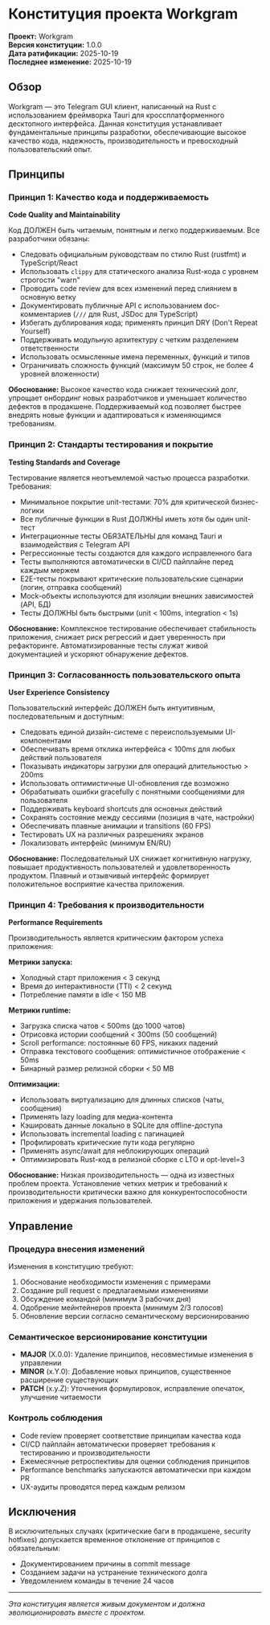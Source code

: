 <!--
Sync Impact Report:
Version: 1.0.0 (Initial Constitution)
Modified Principles: N/A (initial creation)
Added Sections:
  - Principle 1: Code Quality and Maintainability
  - Principle 2: Testing Standards and Coverage
  - Principle 3: User Experience Consistency
  - Principle 4: Performance Requirements
Removed Sections: N/A
Templates Status:
  ✅ plan-template.md - created
  ✅ spec-template.md - created
  ✅ tasks-template.md - created
  ✅ commands/constitution.md - created
  ✅ commands/plan.md - created
  ✅ commands/spec.md - created
  ✅ commands/tasks.md - created
Follow-up TODOs:
  - Establish CI/CD pipeline for automated testing
  - Define performance benchmarking tools
  - Create performance benchmarks baseline
  - Set up clippy and rustfmt in CI
  - Configure E2E testing framework
-->

# Конституция проекта Workgram

**Проект:** Workgram  
**Версия конституции:** 1.0.0  
**Дата ратификации:** 2025-10-19  
**Последнее изменение:** 2025-10-19  

## Обзор

Workgram — это Telegram GUI клиент, написанный на Rust с использованием фреймворка Tauri 
для кроссплатформенного десктопного интерфейса. Данная конституция устанавливает 
фундаментальные принципы разработки, обеспечивающие высокое качество кода, надежность, 
производительность и превосходный пользовательский опыт.

## Принципы

### Принцип 1: Качество кода и поддерживаемость

**Code Quality and Maintainability**

Код ДОЛЖЕН быть читаемым, понятным и легко поддерживаемым. Все разработчики обязаны:

- Следовать официальным руководствам по стилю Rust (rustfmt) и TypeScript/React
- Использовать `clippy` для статического анализа Rust-кода с уровнем строгости "warn"
- Проводить code review для всех изменений перед слиянием в основную ветку
- Документировать публичные API с использованием doc-комментариев (`///` для Rust, 
  JSDoc для TypeScript)
- Избегать дублирования кода; применять принцип DRY (Don't Repeat Yourself)
- Поддерживать модульную архитектуру с четким разделением ответственности
- Использовать осмысленные имена переменных, функций и типов
- Ограничивать сложность функций (максимум 50 строк, не более 4 уровней вложенности)

**Обоснование:** Высокое качество кода снижает технический долг, упрощает онбординг новых 
разработчиков и уменьшает количество дефектов в продакшене. Поддерживаемый код позволяет 
быстрее внедрять новые функции и адаптироваться к изменяющимся требованиям.

### Принцип 2: Стандарты тестирования и покрытие

**Testing Standards and Coverage**

Тестирование является неотъемлемой частью процесса разработки. Требования:

- Минимальное покрытие unit-тестами: 70% для критической бизнес-логики
- Все публичные функции в Rust ДОЛЖНЫ иметь хотя бы один unit-тест
- Интеграционные тесты ОБЯЗАТЕЛЬНЫ для команд Tauri и взаимодействия с Telegram API
- Регрессионные тесты создаются для каждого исправленного бага
- Тесты выполняются автоматически в CI/CD пайплайне перед каждым мержем
- E2E-тесты покрывают критические пользовательские сценарии (логин, отправка сообщений)
- Mock-объекты используются для изоляции внешних зависимостей (API, БД)
- Тесты ДОЛЖНЫ быть быстрыми (unit < 100ms, integration < 1s)

**Обоснование:** Комплексное тестирование обеспечивает стабильность приложения, снижает 
риск регрессий и дает уверенность при рефакторинге. Автоматизированные тесты служат 
живой документацией и ускоряют обнаружение дефектов.

### Принцип 3: Согласованность пользовательского опыта

**User Experience Consistency**

Пользовательский интерфейс ДОЛЖЕН быть интуитивным, последовательным и доступным:

- Следовать единой дизайн-системе с переиспользуемыми UI-компонентами
- Обеспечивать время отклика интерфейса < 100ms для любых действий пользователя
- Показывать индикаторы загрузки для операций длительностью > 200ms
- Использовать оптимистичные UI-обновления где возможно
- Обрабатывать ошибки gracefully с понятными сообщениями для пользователя
- Поддерживать keyboard shortcuts для основных действий
- Сохранять состояние между сессиями (позиция в чате, настройки)
- Обеспечивать плавные анимации и transitions (60 FPS)
- Тестировать UX на различных разрешениях экранов
- Локализовать интерфейс (минимум EN/RU)

**Обоснование:** Последовательный UX снижает когнитивную нагрузку, повышает 
продуктивность пользователей и удовлетворенность продуктом. Плавный и отзывчивый 
интерфейс формирует положительное восприятие качества приложения.

### Принцип 4: Требования к производительности

**Performance Requirements**

Производительность является критическим фактором успеха приложения:

**Метрики запуска:**
- Холодный старт приложения < 3 секунд
- Время до интерактивности (TTI) < 2 секунд
- Потребление памяти в idle < 150 MB

**Метрики runtime:**
- Загрузка списка чатов < 500ms (до 1000 чатов)
- Отрисовка истории сообщений < 300ms (50 сообщений)
- Scroll performance: постоянные 60 FPS, никаких падений
- Отправка текстового сообщения: оптимистичное отображение < 50ms
- Бинарный размер релизной сборки < 50 MB

**Оптимизации:**
- Использовать виртуализацию для длинных списков (чаты, сообщения)
- Применять lazy loading для медиа-контента
- Кэшировать данные локально в SQLite для offline-доступа
- Использовать incremental loading с пагинацией
- Профилировать критические пути кода регулярно
- Применять async/await для неблокирующих операций
- Оптимизировать Rust-код в релизной сборке с LTO и opt-level=3

**Обоснование:** Низкая производительность — одна из известных проблем проекта. 
Установление четких метрик и требований к производительности критически важно для 
конкурентоспособности приложения и удержания пользователей.

## Управление

### Процедура внесения изменений

Изменения в конституцию требуют:

1. Обоснование необходимости изменения с примерами
2. Создание pull request с предлагаемыми изменениями
3. Обсуждение командой (минимум 3 рабочих дня)
4. Одобрение мейнтейнеров проекта (минимум 2/3 голосов)
5. Обновление версии согласно семантическому версионированию

### Семантическое версионирование конституции

- **MAJOR** (X.0.0): Удаление принципов, несовместимые изменения в управлении
- **MINOR** (x.Y.0): Добавление новых принципов, существенное расширение существующих
- **PATCH** (x.y.Z): Уточнения формулировок, исправление опечаток, улучшение читаемости

### Контроль соблюдения

- Code review проверяет соответствие принципам качества кода
- CI/CD пайплайн автоматически проверяет требования к тестированию и производительности
- Ежемесячные ретроспективы для оценки соблюдения принципов
- Performance benchmarks запускаются автоматически при каждом PR
- UX-аудиты проводятся перед каждым релизом

## Исключения

В исключительных случаях (критические баги в продакшене, security hotfixes) допускается 
временное отклонение от принципов с обязательным:

- Документированием причины в commit message
- Созданием задачи на устранение технического долга
- Уведомлением команды в течение 24 часов

---

*Эта конституция является живым документом и должна эволюционировать вместе с проектом.*
